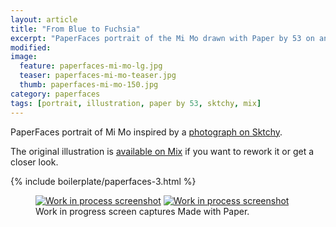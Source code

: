 ```yaml
---
layout: article
title: "From Blue to Fuchsia"
excerpt: "PaperFaces portrait of the Mi Mo drawn with Paper by 53 on an iPad."
modified: 
image: 
  feature: paperfaces-mi-mo-lg.jpg
  teaser: paperfaces-mi-mo-teaser.jpg
  thumb: paperfaces-mi-mo-150.jpg
category: paperfaces
tags: [portrait, illustration, paper by 53, sktchy, mix]
---
```


PaperFaces portrait of Mi Mo inspired by a [photograph on Sktchy](http://sktchy.com/oIkdLC).

The original illustration is [available on Mix](https://mix.fiftythree.com/11098-Michael-Rose/1619293) if you want to rework it or get a closer look.

{% include boilerplate/paperfaces-3.html %}

<figure class="half">
  <a href="{{ site.url }}/images/paperfaces-mi-mo-process-1-lg.jpg"><img src="{{ site.url }}/images/paperfaces-mi-mo-process-1-600.jpg" alt="Work in process screenshot"></a>
  <a href="{{ site.url }}/images/paperfaces-mi-mo-process-2-lg.jpg"><img src="{{ site.url }}/images/paperfaces-mi-mo-process-2-600.jpg" alt="Work in process screenshot"></a>
  <figcaption>Work in progress screen captures Made with Paper.</figcaption>
</figure>
